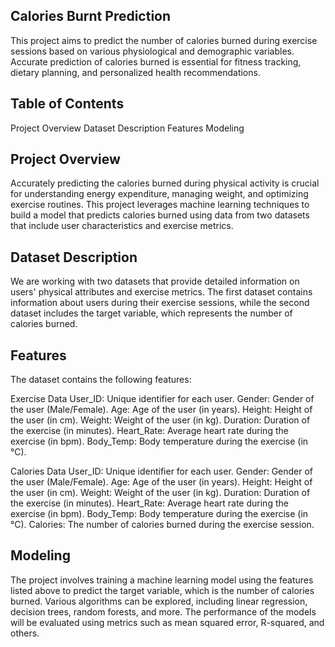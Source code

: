 ## Calories Burnt Prediction
This project aims to predict the number of calories burned during exercise sessions based on various physiological and demographic variables. Accurate prediction of calories burned is essential for fitness tracking, dietary planning, and personalized health recommendations.

## Table of Contents
Project Overview
Dataset Description
Features
Modeling

## Project Overview
Accurately predicting the calories burned during physical activity is crucial for understanding energy expenditure, managing weight, and optimizing exercise routines. This project leverages machine learning techniques to build a model that predicts calories burned using data from two datasets that include user characteristics and exercise metrics.

## Dataset Description
We are working with two datasets that provide detailed information on users' physical attributes and exercise metrics. The first dataset contains information about users during their exercise sessions, while the second dataset includes the target variable, which represents the number of calories burned.

## Features
The dataset contains the following features:

Exercise Data
User_ID: Unique identifier for each user.
Gender: Gender of the user (Male/Female).
Age: Age of the user (in years).
Height: Height of the user (in cm).
Weight: Weight of the user (in kg).
Duration: Duration of the exercise (in minutes).
Heart_Rate: Average heart rate during the exercise (in bpm).
Body_Temp: Body temperature during the exercise (in °C).

Calories Data
User_ID: Unique identifier for each user.
Gender: Gender of the user (Male/Female).
Age: Age of the user (in years).
Height: Height of the user (in cm).
Weight: Weight of the user (in kg).
Duration: Duration of the exercise (in minutes).
Heart_Rate: Average heart rate during the exercise (in bpm).
Body_Temp: Body temperature during the exercise (in °C).
Calories: The number of calories burned during the exercise session.

## Modeling
The project involves training a machine learning model using the features listed above to predict the target variable, which is the number of calories burned. Various algorithms can be explored, including linear regression, decision trees, random forests, and more. The performance of the models will be evaluated using metrics such as mean squared error, R-squared, and others.
